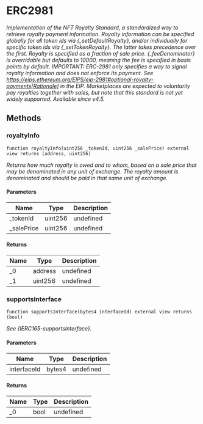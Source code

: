 # ERC2981







*Implementation of the NFT Royalty Standard, a standardized way to retrieve royalty payment information. Royalty information can be specified globally for all token ids via {_setDefaultRoyalty}, and/or individually for specific token ids via {_setTokenRoyalty}. The latter takes precedence over the first. Royalty is specified as a fraction of sale price. {_feeDenominator} is overridable but defaults to 10000, meaning the fee is specified in basis points by default. IMPORTANT: ERC-2981 only specifies a way to signal royalty information and does not enforce its payment. See https://eips.ethereum.org/EIPS/eip-2981#optional-royalty-payments[Rationale] in the EIP. Marketplaces are expected to voluntarily pay royalties together with sales, but note that this standard is not yet widely supported. _Available since v4.5._*

## Methods

### royaltyInfo

```solidity
function royaltyInfo(uint256 _tokenId, uint256 _salePrice) external view returns (address, uint256)
```



*Returns how much royalty is owed and to whom, based on a sale price that may be denominated in any unit of exchange. The royalty amount is denominated and should be paid in that same unit of exchange.*

#### Parameters

| Name | Type | Description |
|---|---|---|
| _tokenId | uint256 | undefined |
| _salePrice | uint256 | undefined |

#### Returns

| Name | Type | Description |
|---|---|---|
| _0 | address | undefined |
| _1 | uint256 | undefined |

### supportsInterface

```solidity
function supportsInterface(bytes4 interfaceId) external view returns (bool)
```



*See {IERC165-supportsInterface}.*

#### Parameters

| Name | Type | Description |
|---|---|---|
| interfaceId | bytes4 | undefined |

#### Returns

| Name | Type | Description |
|---|---|---|
| _0 | bool | undefined |




